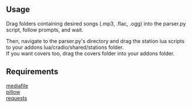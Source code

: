 ## Usage
Drag folders containing desired songs (.mp3, .flac, .ogg) into the parser.py script, follow prompts, and wait. 

Then, navigate to the parser.py's directory and drag the station lua scripts to your addons lua/cradio/shared/stations folder. <br />
If you want covers too, drag the covers folder into your addons folder.

## Requirements
[mediafile](https://pypi.org/project/mediafile/) <br />
[pillow](https://pypi.org/project/pillow/) <br />
[requests](https://pypi.org/project/requests/) <br />
